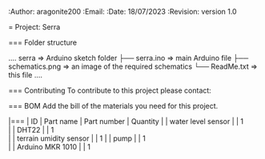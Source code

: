 :Author: aragonite200
:Email:
:Date: 18/07/2023
:Revision: version 1.0

= Project: Serra

=== Folder structure

....
 serra	                   => Arduino sketch folder
  ├── serra.ino           => main Arduino file
  ├── schematics.png      => an image of the required schematics
  └── ReadMe.txt          => this file
....


=== Contributing
To contribute to this project please contact: 

=== BOM
Add the bill of the materials you need for this project.

|===
| ID | Part name      		| Part number | Quantity
|    | water level sensor   	|             | 1       
|    | DHT22        		| 	      | 1        
|    | terrain umidity sensor   | 	      | 1
|    | pump   			|     	      | 1        
|    | Arduino MKR 1010		|	      | 1




